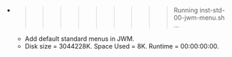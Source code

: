* >>>>>>>>> Running inst-std-00-jwm-menu.sh ...
  * Add default standard menus in JWM.
  * Disk size = 3044228K. Space Used = 8K. Runtime = 00:00:00:00.
